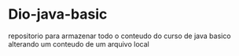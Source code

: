 # Dio-java-basic
repositorio para armazenar todo o conteudo do curso de java basico 
alterando um conteudo de um arquivo local

